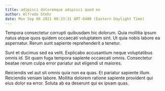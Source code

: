 ```yaml
---
title: adipisci doloremque adipisci quod ex
author: Alfredo Stehr
date: Mon Sep 06 2021 00:33:31 GMT-0400 (Eastern Daylight Time)
---
```

Tempora consectetur corrupti quibusdam hic dolorum. Quia mollitia ipsum natus atque quos quidem occaecati voluptatem sint. Ut quia nobis labore ea aspernatur. Rerum sunt sapiente reprehenderit a tenetur.

 Sunt et ducimus sed ea velit. Explicabo accusantium neque voluptatibus omnis id. Sit quam fuga tempora sapiente occaecati omnis. Consectetur beatae rerum culpa error pariatur aut eligendi ut maiores.

 Reiciendis vel aut sit omnis quia non ea quas. Et pariatur sapiente illum. Reiciendis veniam labore. Mollitia dolorem ratione sapiente provident qui eius dolor ea error. Soluta ab ea deserunt qui ex ipsam quas.